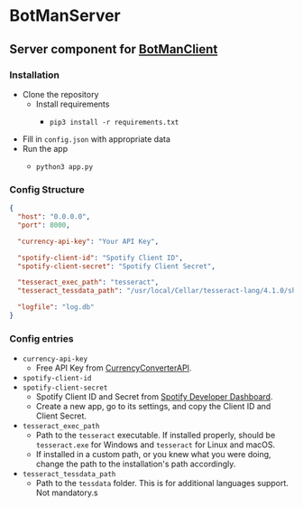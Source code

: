 # BotManServer

## Server component for [BotManClient](https://github.com/Mahas1/BotManClient)

### Installation
- Clone the repository
  - Install requirements 
    - ```shell
      pip3 install -r requirements.txt
      ```
- Fill in `config.json` with appropriate data
- Run the app
  - ```shell
    python3 app.py
    ```

### Config Structure
```json
{
  "host": "0.0.0.0",
  "port": 8000,

  "currency-api-key": "Your API Key",

  "spotify-client-id": "Spotify Client ID",
  "spotify-client-secret": "Spotify Client Secret",

  "tesseract_exec_path": "tesseract",
  "tesseract_tessdata_path": "/usr/local/Cellar/tesseract-lang/4.1.0/share/tessdata",

  "logfile": "log.db"
}
```

### Config entries
- `currency-api-key`
  - Free API Key from [CurrencyConverterAPI](https://www.currencyconverterapi.com).
- `spotify-client-id`
- `spotify-client-secret`
  - Spotify Client ID and Secret from [Spotify Developer Dashboard](https://developer.spotify.com/dashboard).
  - Create a new app, go to its settings, and copy the Client ID and Client Secret.
- `tesseract_exec_path`
  - Path to the `tesseract` executable. If installed properly, should be `tesseract.exe` for Windows and `tesseract` for Linux and macOS.
  - If installed in a custom path, or you knew what you were doing, change the path to the installation's path accordingly.
- `tesseract_tessdata_path`
  - Path to the `tessdata` folder. This is for additional languages support. Not mandatory.s